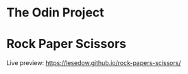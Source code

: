 # The Odin Project
# Rock Paper Scissors

Live preview: https://lesedow.github.io/rock-papers-scissors/
